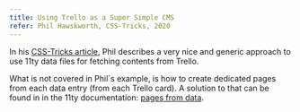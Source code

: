 ```yaml
---
title: Using Trello as a Super Simple CMS
refer: Phil Hawskworth, CSS-Tricks, 2020
---
```

In his [CSS-Tricks article](https://css-tricks.com/using-trello-as-a-super-simple-cms/), Phil describes a very nice and generic approach to use 11ty data files for fetching contents from Trello. 

What is not covered in Phil´s example, is how to create dedicated pages from each data entry (from each Trello card). A solution to that can be found in in the 11ty documentation: [pages from data](https://www.11ty.dev/docs/pages-from-data/).

